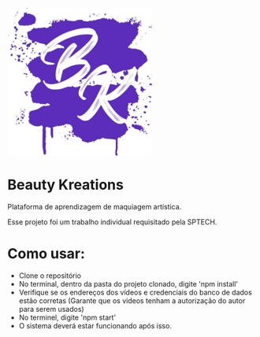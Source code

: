 <img src="Beauty Kreations - WebSite/public/assets/img/iniciais.png" style="height:300px;">

# Beauty Kreations

Plataforma de aprendizagem de maquiagem artística.

Esse projeto foi um trabalho individual requisitado pela SPTECH.

# Como usar:
- Clone o repositório
- No terminal, dentro da pasta do projeto clonado, digite 'npm install'
- Verifique se os endereços dos vídeos e credenciais do banco de dados estão corretas (Garante que os videos tenham a autorização do autor para serem usados)
- No terminel, digite 'npm start'
- O sistema deverá estar funcionando após isso.
